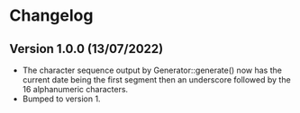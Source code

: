 # Changelog

## Version 1.0.0 (13/07/2022)

- The character sequence output by Generator::generate() now has the current date being the first segment then an underscore followed by the 16 alphanumeric characters.
- Bumped to version 1.
